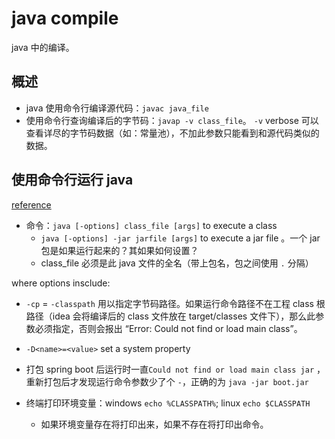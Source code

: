 # java compile

java 中的编译。

## 概述

- java 使用命令行编译源代码：`javac java_file`
- 使用命令行查询编译后的字节码：`javap -v class_file`。 `-v` verbose 可以查看详尽的字节码数据（如：常量池），不加此参数只能看到和源代码类似的数据。

## 使用命令行运行 java

[reference](https://javarevisited.blogspot.com/2015/04/error-could-not-find-or-load-main-class-helloworld-java.html)

- 命令：`java [-options] class_file [args]` to execute a class
    - `java [-options] -jar jarfile [args]` to execute a jar file 。一个 jar 包是如果运行起来的？其如果如何设置？
    - class_file 必须是此 java 文件的全名（带上包名，包之间使用 `.` 分隔）

where options insclude:

- `-cp` = `-classpath` 用以指定字节码路径。如果运行命令路径不在工程 class 根路径（idea 会将编译后的 class 文件放在 target/classes 文件下），那么此参数必须指定，否则会报出 “Error: Could not find or load main class”。
- `-D<name>=<value>` set a system property
- 打包 spring boot 后运行时一直`Could not find or load main class jar` ，重新打包后才发现运行命令参数少了个 `-`，正确的为 `java -jar boot.jar`

- 终端打印环境变量：windows `echo %CLASSPATH%`; linux `echo $CLASSPATH`
    - 如果环境变量存在将打印出来，如果不存在将打印出命令。
